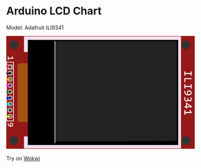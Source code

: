 # Arduino LCD Chart
Model: Adafruit ILI9341

![Example](example.gif)

Try on [Wokwi](https://wokwi.com/)
